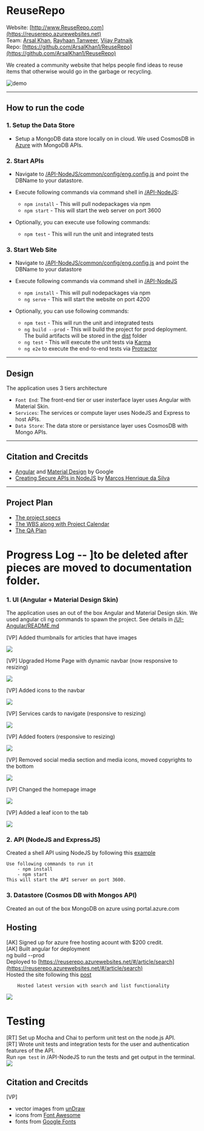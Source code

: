 # ReuseRepo

 Website: [http://www.ReuseRepo.com](https://reuserepo.azurewebsites.net)  
 Team: [Arsal Khan](https://github.com/ArsalKhan1), [Rayhaan Tanweer](https://github.com/RayhaanT), [Vijay Patnaik](https://github.com/VijayTheGr8)  
 Repo: [https://github.com/ArsalKhan1/ReuseRepo](https://github.com/ArsalKhan1/ReuseRepo)  
  
 We created a community website that helps people find ideas to reuse items that otherwise would go in the garbage or recycling.
 
   ![demo](images/demo.gif) 

---

## How to run the code

### 1. Setup the Data Store
+ Setup a MongoDB data store locally on in cloud. We used CosmosDB in [Azure](https://portal.azure.com) with MongoDB APIs.

### 2. Start APIs
+ Navigate to [/API-NodeJS/common/config/eng.config.js](/API-NodeJS/common/config/eng.config.js) and point the DBName to your datastore. 
+ Execute following commands via command shell in [/API-NodeJS](/API-NodeJS]): 
    - `npm install` - This will pull nodepackages via npm
    - `npm start`   - This will start the web server on port 3600

+ Optionally, you can execute use following commands:
    - `npm test`    - This will run the unit and integrated tests

### 3. Start Web Site
+ Navigate to [/API-NodeJS/common/config/eng.config.js](/API-NodeJS/common/config/eng.config.js) and point the DBName to your datastore 
+ Execute following commands via command shell in [/API-NodeJS](/API-NodeJS])  
    - `npm install` - This will pull nodepackages via npm
    - `ng serve`    - This will start the website on port 4200

+ Optionally, you can use following commands:
    - `npm test`    - This will run the unit and integrated tests
    - `ng build --prod` - This will build the project for prod deployment. The build artifacts will be stored in the [dist](/UI-Angular/dist) folder
    - `ng test`     - This will execute the unit tests via [Karma](https://karma-runner.github.io)
    - `ng e2e` to execute the end-to-end tests via [Protractor](http://www.protractortest.org/)

---

## Design
The application uses 3 tiers architecture
+ `Font End`: The front-end tier or user insterface layer uses Angular with Material Skin.
+ `Services`: The services or compute layer uses NodeJS and Express to host APIs.
+ `Data Store`: The data store or persistance layer uses CosmosDB with Mongo APIs.

---

## Citation and Crecitds
   + [Angular](https://angular.io/) and [Material Design](https://material.io/design) by Google
   + [Creating Secure APIs in NodeJS](https://www.toptal.com/nodejs/secure-rest-api-in-nodejs) by [Marcos Henrique da Silva](https://github.com/makinhs)

---

## Project Plan  
   + [The project specs](TBD)
   + [The WBS along with Project Calendar](/Documentation/ProjectPlan.md) 
   + [The QA Plan](TBD)
  
 
# Progress Log -- ]to be deleted after pieces are moved to documentation folder.
### 1. UI (Angular + Material Design Skin)
   The application uses an out of the box Angular and Material Design skin. We used angular cli ng commands to spawn the project. See details in [/UI-Angular/README.md](UI-Angular/README.md)
   
   [VP] Added thumbnails for articles that have images
   
   ![](images/thumbnail.png) 
   
   [VP] Upgraded Home Page with dynamic navbar (now responsive to resizing)
   
   ![](images/homepage.gif)
   
   [VP] Added icons to the navbar
   
   ![](images/homepage2.0.png)
   
   [VP] Services cards to navigate (responsive to resizing)
   
   ![](images/cards.gif)
   
   [VP] Added footers (responsive to resizing)
   
   ![](images/footers.gif)
   
   [VP] Removed social media section and media icons, moved copyrights to the bottom
   
   ![](images/footer2.0.png)
   
   [VP] Changed the homepage image
   
   ![](images/homepage3.0.png)
   
   [VP] Added a leaf icon to the tab
   
   ![](images/icon.png)

### 2. API (NodeJS and ExpressJS)
   Created a shell API using NodeJS by following this [example](https://www.toptal.com/nodejs/secure-rest-api-in-nodejs)  
   
    Use following commands to run it  
        - npm install  
        - npm start  
    This will start the API server on port 3600. 
 
### 3. Datastore (Cosmos DB with Mongos API)
   Created an out of the box MongoDB on azure using portal.azure.com

## Hosting
   [AK] Signed up for azure free hosting acount with $200 credit.  
   [AK] Built angular for deployment  
        ng build --prod  
        Deployed to [https://reuserepo.azurewebsites.net/#/article/search](https://reuserepo.azurewebsites.net/#/article/search)  
        Hosted the site following this [post](https://www.c-sharpcorner.com/article/easily-deploy-angular-app-to-azure-from-visual-studio-code/)         

        Hosted latest version with search and list functionality 
   ![](images/6-reuserepo-azurewebsite.png) 
   
   
# Testing
   [RT] Set up Mocha and Chai to perform unit test on the node.js API.  
   [RT] Wrote unit tests and integration tests for the user and authentication features of the API.  
        Run `npm test` in /API-NodeJS to run the tests and get output in the terminal.  
   ![](images/testing.PNG)
   

   
## Citation and Crecitds
   [VP] 
   - vector images from [unDraw](https://undraw.co/)
   - icons from [Font Awesome](https://fontawesome.com/)
   - fonts from [Google Fonts](https://fonts.google.com/specimen/Kumbh+Sans)
